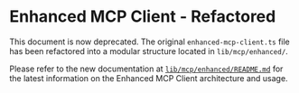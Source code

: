 # Enhanced MCP Client - Refactored

This document is now deprecated. The original `enhanced-mcp-client.ts` file has been refactored into a modular structure located in `lib/mcp/enhanced/`.

Please refer to the new documentation at [`lib/mcp/enhanced/README.md`](./lib/mcp/enhanced/README.md) for the latest information on the Enhanced MCP Client architecture and usage. 